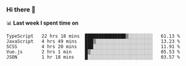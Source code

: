 ### Hi there 👋

<!--
**DBvc/DBvc** is a ✨ _special_ ✨ repository because its `README.md` (this file) appears on your GitHub profile.

Here are some ideas to get you started:

- 🔭 I’m currently working on ...
- 🌱 I’m currently learning ...
- 👯 I’m looking to collaborate on ...
- 🤔 I’m looking for help with ...
- 💬 Ask me about ...
- 📫 How to reach me: ...
- 😄 Pronouns: ...
- ⚡ Fun fact: ...
-->

📊 **Last week I spent time on**
<!--START_SECTION:waka-->
```text
TypeScript   22 hrs 18 mins  ███████████████▒░░░░░░░░░   61.13 % 
JavaScript   4 hrs 49 mins   ███▒░░░░░░░░░░░░░░░░░░░░░   13.23 % 
SCSS         4 hrs 20 mins   ███░░░░░░░░░░░░░░░░░░░░░░   11.91 % 
Vue.js       2 hrs 1 min     █▒░░░░░░░░░░░░░░░░░░░░░░░   05.53 % 
JSON         1 hr 18 mins    █░░░░░░░░░░░░░░░░░░░░░░░░   03.57 % 
```
<!--END_SECTION:waka-->
